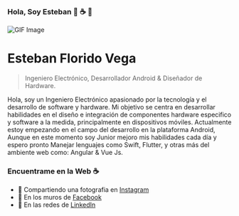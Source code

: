 ### Hola, Soy Esteban :rocket: :coffee: 👋
![GIF Image](https://i.pinimg.com/originals/c0/45/ad/c045ad4c02705c03302bbc843bb5a0ee.gif)

# Esteban Florido Vega
> Ingeniero Electrónico, Desarrollador Android & Diseñador de Hardware.

Hola, soy un Ingeniero Electrónico apasionado por la tecnología y el desarrollo de software y hardware. Mi objetivo se centra en desarrollar habilidades en el diseño e integración de componentes hardware especifico y software a la medida, principalmente en dispositivos móviles. Actualmente estoy empezando en el campo del desarrollo en la plataforma Android, Aunque en este momento soy Junior mejoro mis habilidades cada día y espero pronto Manejar lenguajes como Swift, Flutter, y otras más del ambiente web como:  Angular & Vue Js.

### Encuentrame en la Web :coffee:

- 🔭 Compartiendo una fotografia en [Instagram](https://www.instagram.com/vega_florido/)
- 🌱 En los muros de [Facebook](https://www.facebook.com/efloridovega/)
- 👯 En las redes de [LinkedIn](https://www.linkedin.com/in/esteban-florido-vega-4ab05814a/)

<!--
**EfloridoV/EfloridoV** is a ✨ _special_ ✨ repository because its `README.md` (this file) appears on your GitHub profile.

Here are some ideas to get you started:

- 🔭 I’m currently working on ...
- 🌱 I’m currently learning ...
- 👯 I’m looking to collaborate on ...
- 🤔 I’m looking for help with ...
- 💬 Ask me about ...
- 📫 How to reach me: ...
- 😄 Pronouns: ...
- ⚡ Fun fact: ...
-->
